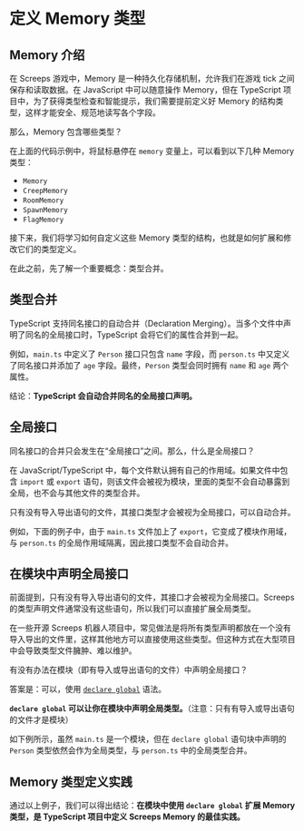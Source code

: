 # 定义 Memory 类型

## Memory 介绍

在 Screeps 游戏中，Memory 是一种持久化存储机制，允许我们在游戏 tick 之间保存和读取数据。在 JavaScript 中可以随意操作 Memory，但在 TypeScript 项目中，为了获得类型检查和智能提示，我们需要提前定义好 Memory 的结构类型，这样才能安全、规范地读写各个字段。

那么，Memory 包含哪些类型？

<CodeEditor title="Screeps中的Memory类型" :model-options="memoryTypesOptions" :editor-styles="{height: '180px'}"></CodeEditor>

在上面的代码示例中，将鼠标悬停在 `memory` 变量上，可以看到以下几种 Memory 类型：

- `Memory`
- `CreepMemory`
- `RoomMemory`
- `SpawnMemory`
- `FlagMemory`

接下来，我们将学习如何自定义这些 Memory 类型的结构，也就是如何扩展和修改它们的类型定义。

在此之前，先了解一个重要概念：类型合并。

## 类型合并

TypeScript 支持同名接口的自动合并（Declaration Merging）。当多个文件中声明了同名的全局接口时，TypeScript 会将它们的属性合并到一起。

例如，`main.ts` 中定义了 `Person` 接口只包含 `name` 字段，而 `person.ts` 中又定义了同名接口并添加了 `age` 字段。最终，`Person` 类型会同时拥有 `name` 和 `age` 两个属性。

结论：**TypeScript 会自动合并同名的全局接口声明。**

<CodeEditor title="同名全局接口的声明合并" :model-options="typeMergeOptions" :editor-styles="{height: '150px'}"></CodeEditor>

## 全局接口

同名接口的合并只会发生在“全局接口”之间。那么，什么是全局接口？

在 JavaScript/TypeScript 中，每个文件默认拥有自己的作用域。如果文件中包含 `import` 或 `export` 语句，则该文件会被视为模块，里面的类型不会自动暴露到全局，也不会与其他文件的类型合并。

只有没有导入导出语句的文件，其接口类型才会被视为全局接口，可以自动合并。

例如，下面的例子中，由于 `main.ts` 文件加上了 `export`，它变成了模块作用域，与 `person.ts` 的全局作用域隔离，因此接口类型不会自动合并。

<CodeEditor title="模块作用域与全局作用域" :model-options="moduleTypeOptions" :editor-styles="{height: '200px'}"></CodeEditor>

## 在模块中声明全局接口

前面提到，只有没有导入导出语句的文件，其接口才会被视为全局接口。Screeps 的类型声明文件通常没有这些语句，所以我们可以直接扩展全局类型。

在一些开源 Screeps 机器人项目中，常见做法是将所有类型声明都放在一个没有导入导出的文件里，这样其他地方可以直接使用这些类型。但这种方式在大型项目中会导致类型文件臃肿、难以维护。

有没有办法在模块（即有导入或导出语句的文件）中声明全局接口？

答案是：可以，使用 [`declare global`](https://www.typescriptlang.org/docs/handbook/declaration-merging.html#global-augmentation) 语法。

**`declare global` 可以让你在模块中声明全局类型。**（注意：只有有导入或导出语句的文件才是模块）

如下例所示，虽然 `main.ts` 是一个模块，但在 `declare global` 语句块中声明的 `Person` 类型依然会作为全局类型，与 `person.ts` 中的全局类型合并。

<CodeEditor title="模块中声明全局接口" :model-options="moduleDeclareGlobalOptions" :editor-styles="{height: '220px'}"></CodeEditor>

## Memory 类型定义实践

通过以上例子，我们可以得出结论：**在模块中使用 `declare global` 扩展 Memory 类型，是 TypeScript 项目中定义 Screeps Memory 的最佳实践。**

<CodeEditor title="Screeps中定义Memory" :model-options="screepsMemoryOptions" :editor-styles="{height: '250px'}"></CodeEditor>

<script setup>
import {CodeEditor} from '@components/monaco-editor'

const codeMemoryTypes = `const memory = Memory; // Memory
const creepMemory = Game.creeps[""].memory; // CreepMemory
const roomMemory = Game.rooms[""].memory; // RoomMemory
const spawnMemory = Game.spawns[""].memory; // SpawnMemory
const flagMemory = Game.flags[""].memory; // FlagMemory
`
const memoryTypesOptions = [
    {
        value: codeMemoryTypes,
        language: 'typescript',
        path: 'main.ts',
    },
]

const typeMergeOptions = [
    {
        value: `interface Person {
    name: string;
}
const p: Person = {
    name: "John"
};
`,
        language: 'typescript',
        path: 'main.ts',
    },
    {
        value: `
interface Person {
    age: number;
}
`,
        language: 'typescript',
        path: 'person.ts',
    }
]

const moduleTypeOptions = [
   {...typeMergeOptions[0], value: typeMergeOptions[0].value + '\nexport {}', path: 'main.ts'},
   {...typeMergeOptions[1], path: 'person.ts'}
]

const moduleDeclareGlobalOptions = [
    {
        value: `declare global {
    interface Person {
        name: string;
    }
}
const p: Person = {
    name: "John"
};
export {}
`,
        language: 'typescript',
        path: 'main.ts',
    },
    {...typeMergeOptions[1], path: 'person.ts'}
]

const screepsMemoryOptions = [
    {
        value: `declare global {
    interface Memory {
        myData: string;
    }
}


// 注意：只有有导入或导出语句的文件才是模块
// declare global 语法只能在模块中使用
export {}
`,
        language: 'typescript',
        path: 'types.ts',
    },
    {
        value: `Memory.myData = "Hello World";
`,
        language: 'typescript',
        path: 'test.ts',
    }
]

</script>
